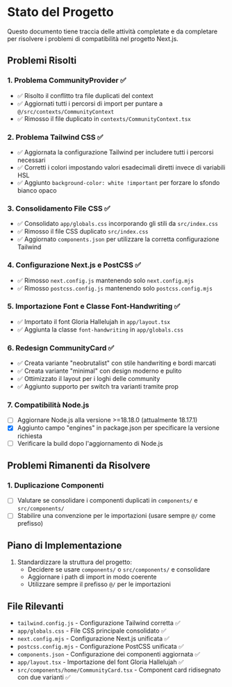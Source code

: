 # Stato del Progetto

Questo documento tiene traccia delle attività completate e da completare per risolvere i problemi di compatibilità nel progetto Next.js.

## Problemi Risolti

### 1. Problema CommunityProvider ✅
- ✅ Risolto il conflitto tra file duplicati del context
- ✅ Aggiornati tutti i percorsi di import per puntare a `@/src/contexts/CommunityContext`
- ✅ Rimosso il file duplicato in `contexts/CommunityContext.tsx`

### 2. Problema Tailwind CSS ✅
- ✅ Aggiornata la configurazione Tailwind per includere tutti i percorsi necessari
- ✅ Corretti i colori impostando valori esadecimali diretti invece di variabili HSL
- ✅ Aggiunto `background-color: white !important` per forzare lo sfondo bianco opaco

### 3. Consolidamento File CSS ✅
- ✅ Consolidato `app/globals.css` incorporando gli stili da `src/index.css`
- ✅ Rimosso il file CSS duplicato `src/index.css`
- ✅ Aggiornato `components.json` per utilizzare la corretta configurazione Tailwind

### 4. Configurazione Next.js e PostCSS ✅
- ✅ Rimosso `next.config.js` mantenendo solo `next.config.mjs`
- ✅ Rimosso `postcss.config.js` mantenendo solo `postcss.config.mjs`

### 5. Importazione Font e Classe Font-Handwriting ✅
- ✅ Importato il font Gloria Hallelujah in `app/layout.tsx`
- ✅ Aggiunta la classe `font-handwriting` in `app/globals.css`

### 6. Redesign CommunityCard ✅
- ✅ Creata variante "neobrutalist" con stile handwriting e bordi marcati
- ✅ Creata variante "minimal" con design moderno e pulito
- ✅ Ottimizzato il layout per i loghi delle community
- ✅ Aggiunto supporto per switch tra varianti tramite prop

### 7. Compatibilità Node.js
- [ ] Aggiornare Node.js alla versione >=18.18.0 (attualmente 18.17.1)
- [x] Aggiunto campo "engines" in package.json per specificare la versione richiesta
- [ ] Verificare la build dopo l'aggiornamento di Node.js

## Problemi Rimanenti da Risolvere

### 1. Duplicazione Componenti
- [ ] Valutare se consolidare i componenti duplicati in `components/` e `src/components/`
- [ ] Stabilire una convenzione per le importazioni (usare sempre `@/` come prefisso)

## Piano di Implementazione

1. Standardizzare la struttura del progetto:
   - Decidere se usare `components/` o `src/components/` e consolidare
   - Aggiornare i path di import in modo coerente
   - Utilizzare sempre il prefisso `@/` per le importazioni

## File Rilevanti

- `tailwind.config.js` - Configurazione Tailwind corretta ✅
- `app/globals.css` - File CSS principale consolidato ✅
- `next.config.mjs` - Configurazione Next.js unificata ✅
- `postcss.config.mjs` - Configurazione PostCSS unificata ✅
- `components.json` - Configurazione dei componenti aggiornata ✅
- `app/layout.tsx` - Importazione del font Gloria Hallelujah ✅
- `src/components/home/CommunityCard.tsx` - Component card ridisegnato con due varianti ✅